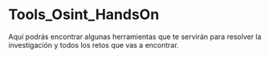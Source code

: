 # Tools_Osint_HandsOn
Aquí podrás encontrar algunas herramientas que te servirán para resolver la investigación y todos los retos que vas a encontrar.
